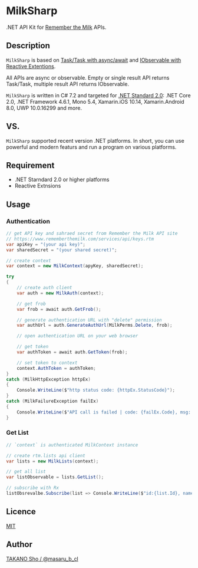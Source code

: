 # MilkSharp
.NET API Kit for [Remember the Milk](https://www.rememberthemilk.com) APIs.

## Description

`MilkSharp` is based on [Task/Task<T> with async/await](https://docs.microsoft.com/dotnet/csharp/programming-guide/concepts/async/index) and [IObservable<T> with Reactive Extentions](https://github.com/Reactive-Extensions/Rx.NET).

All APIs are async or observable. Empty or single result API returns Task/Task<T>, multiple result API returns IObservable<T>.

`MilkSharp` is written in C# 7.2 and targeted for [.NET Standard 2.0](https://docs.microsoft.com/dotnet/standard/net-standard): .NET Core 2.0, .NET Framework 4.6.1, Mono 5.4, Xamarin.iOS 10.14, Xamarin.Android 8.0, UWP 10.0.16299 and more.

## VS. 

`MilkSharp` supported recent version .NET platforms. In short, you can use powerful and modern featurs and run a program on various platforms.

## Requirement

- .NET Starndard 2.0 or higher platforms
- Reactive Extnsions

## Usage

### Authentication

```csharp
// get API key and sahraed secret from Remember the Milk API site
// https://www.rememberthemilk.com/services/api/keys.rtm
var apiKey = "(your api key)";
var sharedSecret = "(your shared secret)";

// create context
var context = new MilkContext(apyKey, sharedSecret);

try
{
    // create auth client
    var auth = new MilkAuth(context);

    // get frob
    var frob = await auth.GetFrob();

    // generate authentication URL with "delete" permission
    var authUrl = auth.GenerateAuthUrl(MilkPerms.Delete, frob);

    // open authentication URL on your web browser

    // get token
    var authToken = await auth.GetToken(frob);

    // set token to context
    context.AuthToken = authToken;
}
catch (MilkHttpException httpEx)
{
    Console.WriteLine($"http status code: {httpEx.StatusCode}");
}
catch (MilkFailureException failEx)
{
    Console.WriteLine($"API call is failed | code: {failEx.Code}, msg: {failEx.Msg}");
}
```

### Get List

```csharp
// `context` is authenticated MilkContext instance

// create rtm.lists api client
var lists = new MilkLists(context);

// get all list
var listObservable = lists.GetList();

// subscribe with Rx
listObsrevalbe.Subscribe(list => Console.WriteLine($"id:{list.Id}, name:{list.Name}"));
```

## Licence

[MIT](./LICENSE)

## Author

[TAKANO Sho / @masaru\_b\_cl](https://github.com/masaru-b-cl)
